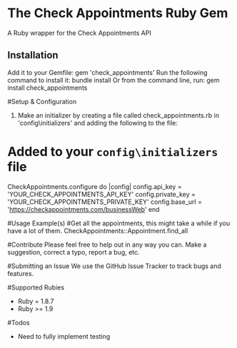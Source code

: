 # The Check Appointments Ruby Gem
 A Ruby wrapper for the Check Appointments API

 ## <a name="installation">Installation</a>
 Add it to your Gemfile:
   gem 'check_appointments'
 Run the following command to install it:
   bundle install
 Or from the command line, run:
   gem install check_appointments

 #Setup & Configuration
 1. Make an initializer by creating a file called check_appointments.rb in 'config\initializers' and adding the following to the file:

 <b></b>
   # Added to your `config\initializers` file
   CheckAppointments.configure do |config|
     config.api_key = 'YOUR_CHECK_APPOINTMENTS_API_KEY'
     config.private_key = 'YOUR_CHECK_APPOINTMENTS_PRIVATE_KEY'
     config.base_url = 'https://checkappointments.com/businessWeb'
   end

 #Usage Example(s)
   #Get all the appointments, this might take a while if you have a lot of them.
   CheckAppointments::Appointment.find_all

 #Contribute
 Please feel free to help out in any way you can.  Make a suggestion, correct a typo, report a bug, etc.

 #Submitting an Issue
 We use the GitHub Issue Tracker to track bugs and features.

 #Supported Rubies
 * Ruby = 1.8.7
 * Ruby >= 1.9

 #Todos
 * Need to fully implement testing
